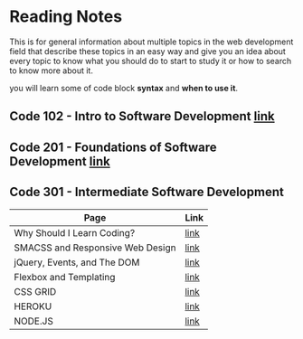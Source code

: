 # Reading Notes

This is for general information about multiple topics in the web development field that describe these topics in an easy way and give you an idea about every topic to know what you should do to start to study it or how to search to know more about it.

you will learn some of code block **syntax** and **when to use it**.

## Code 102 - Intro to Software Development [link](https://mohammed-khamees.github.io/reading-notes/)

## Code 201 - Foundations of Software Development [link](https://mohammed-khamees.github.io/reading-notes201/)

## Code 301 - Intermediate Software Development

| Page                             | Link                                                                                  |
| -------------------------------- | ------------------------------------------------------------------------------------- |
| Why Should I Learn Coding?       | [link](https://www.bitdegree.org/tutorials/what-is-coding/#why-should-i-learn-coding) |
| SMACSS and Responsive Web Design | [link](https://mohammed-khamees.github.io/reading-notes301/SMACSS)                    |
| jQuery, Events, and The DOM      | [link](https://mohammed-khamees.github.io/reading-notes301/jQueryEvents)              |
| Flexbox and Templating           | [link](https://mohammed-khamees.github.io/reading-notes301/flexbox)                   |
| CSS GRID                         | [link](https://mohammed-khamees.github.io/reading-notes301/cssGrid)                   |
| HEROKU                           | [link](https://mohammed-khamees.github.io/reading-notes301/HEROKU)                    |
| NODE.JS                          | [link](https://mohammed-khamees.github.io/reading-notes301/NODE)                      |
